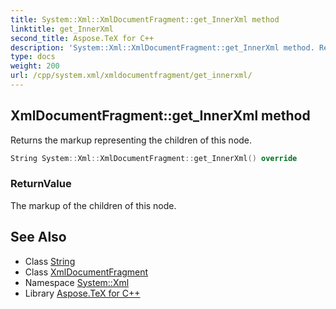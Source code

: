 ```yaml
---
title: System::Xml::XmlDocumentFragment::get_InnerXml method
linktitle: get_InnerXml
second_title: Aspose.TeX for C++
description: 'System::Xml::XmlDocumentFragment::get_InnerXml method. Returns the markup representing the children of this node in C++.'
type: docs
weight: 200
url: /cpp/system.xml/xmldocumentfragment/get_innerxml/
---
```

## XmlDocumentFragment::get_InnerXml method


Returns the markup representing the children of this node.

```cpp
String System::Xml::XmlDocumentFragment::get_InnerXml() override
```


### ReturnValue

The markup of the children of this node.

## See Also

* Class [String](../../../system/string/)
* Class [XmlDocumentFragment](../)
* Namespace [System::Xml](../../)
* Library [Aspose.TeX for C++](../../../)
